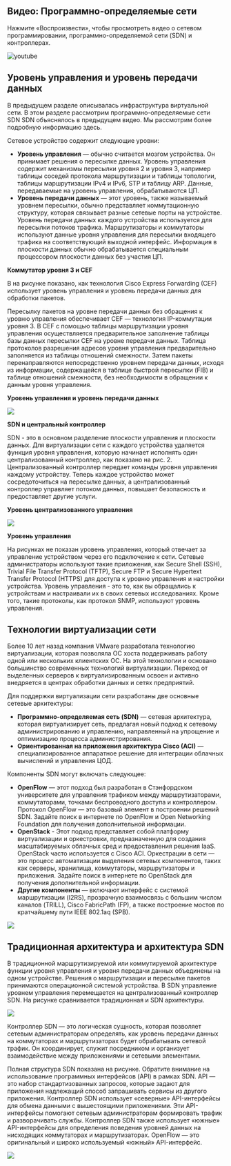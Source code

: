 <!-- 13.4.1 -->
## Видео: Программно-определяемые сети

Нажмите «Воспроизвести», чтобы просмотреть видео о сетевом программировании, программно-определяемой сети (SDN) и контроллерах.

![youtube](https://www.youtube.com/watch?v=_ivjNF93RcE)

<!-- 13.4.2 -->
## Уровень управления и уровень передачи данных

В предыдущем разделе описывалась инфраструктура виртуальной сети. В этом разделе рассмотрим программно-определяемые сети SDN SDN объяснялось в предыдущем видео. Мы рассмотрим более подробную информацию здесь.

Сетевое устройство содержит следующие уровни:

* **Уровень управления**  — обычно считается мозгом устройства. Он принимает решения о пересылке данных. Уровень управления содержит механизмы пересылки уровня 2 и уровня 3, например таблицы соседей протокола маршрутизации и таблицы топологии, таблицы маршрутизации IPv4 и IPv6, STP и таблицу ARP. Данные, передаваемые на уровень управления, обрабатываются ЦП.
* **Уровень передачи данных**  — этот уровень, также называемый уровнем пересылки, обычно представляет коммутационную структуру, которая связывает разные сетевые порты на устройстве. Уровень передачи данных каждого устройства используется для пересылки потоков трафика. Маршрутизаторы и коммутаторы используют данные уровня управления для пересылки входящего трафика на соответствующий выходной интерфейс. Информация в плоскости данных обычно обрабатывается специальным процессором плоскости данных без участия ЦП.

**Коммутатор уровня 3 и CEF**

В на рисунке показано, как технология Cisco Express Forwarding (CEF) использует уровень управления и уровень передачи данных для обработки пакетов.

Пересылку пакетов на уровне передачи данных без обращения к уровню управления обеспечивает CEF — технология IP-коммутации уровня 3. В CEF с помощью таблицы маршрутизации уровня управления осуществляется предварительное заполнение таблицы базы данных пересылки CEF на уровне передачи данных. Таблица протоколов разрешения адресов уровня управления предварительно заполняется из таблицы отношений смежности. Затем пакеты перенаправляются непосредственно уровнем передачи данных, исходя из информации, содержащейся в таблице быстрой пересылки (FIB) и таблице отношений смежности, без необходимости в обращении к данным уровня управления.

**Уровень управления и уровень передачи данных**

![](./assets/13.4.2-1.png)
<!-- /courses/ensa-dl/ae8eb398-34fd-11eb-ba19-f1886492e0e4/aeb686e0-34fd-11eb-ba19-f1886492e0e4/assets/c715bb00-1c46-11ea-af56-e368b99e9723.svg -->

**SDN и центральный контроллер**

SDN - это в основном разделение плоскости управления и плоскости данных. Для виртуализации сети с каждого устройства удаляется функция уровня управления, которую начинает исполнять один централизованный контроллер, как показано на рис. 2. Централизованный контроллер передает команды уровня управления каждому устройству. Теперь каждое устройство может сосредоточиться на пересылке данных, а централизованный контроллер управляет потоком данных, повышает безопасность и предоставляет другие услуги.

**Уровень централизованного управления**

![](./assets/13.4.2-2.png)
<!-- /courses/ensa-dl/ae8eb398-34fd-11eb-ba19-f1886492e0e4/aeb686e0-34fd-11eb-ba19-f1886492e0e4/assets/c7160922-1c46-11ea-af56-e368b99e9723.svg -->

**Уровень управления**

На рисунках не показан уровень управления, который отвечает за управление устройством через его подключение к сети. Сетевые администраторы используют такие приложения, как Secure Shell (SSH), Trivial File Transfer Protocol (TFTP), Secure FTP и Secure Hypertext Transfer Protocol (HTTPS) для доступа к уровню управления и настройки устройства. Уровень управления - это то, как вы обращались к устройствам и настраивали их в своих сетевых исследованиях. Кроме того, такие протоколы, как протокол SNMP, используют уровень управления.

<!-- 13.4.3 -->
## Технологии виртуализации сети

Более 10 лет назад компания VMware разработала технологию виртуализации, которая позволяла ОС хоста поддерживать работу одной или нескольких клиентских ОС. На этой технологии и основано большинство современных технологий виртуализации. Переход от выделенных серверов к виртуализированным освоен и активно внедряется в центрах обработки данных и сетях предприятий.

Для поддержки виртуализации сети разработаны две основные сетевые архитектуры:

* **Программно-определяемая сеть (SDN)** — сетевая архитектура, которая виртуализирует сеть, предлагая новый подход к сетевому администрированию и управлению, направленный на упрощение и оптимизацию процесса администрирования.
* **Ориентированная на приложения архитектура Cisco (ACI)**  — специализированное аппаратное решение для интеграции облачных вычислений и управления ЦОД.

Компоненты SDN могут включать следующее:

* **OpenFlow**  — этот подход был разработан в Стэнфордском университете для управления трафиком между маршрутизаторами, коммутаторами, точками беспроводного доступа и контроллером. Протокол OpenFlow — это базовый элемент в построении решений SDN. Задайте поиск в интернете по OpenFlow и Open Networking Foundation для получения дополнительной информации.
* **OpenStack** - Этот подход представляет собой платформу виртуализации и оркестровки, предназначенную для создания масштабируемых облачных сред и предоставления решения IaaS. OpenStack часто используется с Cisco ACI. Оркестрации в сети — это процесс автоматизации выделения сетевых компонентов, таких как серверы, хранилища, коммутаторы, маршрутизаторы и приложения. Задайте поиск в интернете по OpenStack для получения дополнительной информации.
* **Другие компоненты**  — включают интерфейс с системой маршрутизации (I2RS), прозрачную взаимосвязь с большим числом каналов (TRILL), Cisco FabricPath (FP), а также построение мостов по кратчайшему пути IEEE 802.1aq (SPB).

![](./assets/13.4.3.png)
<!-- /courses/ensa-dl/ae8eb398-34fd-11eb-ba19-f1886492e0e4/aeb686e0-34fd-11eb-ba19-f1886492e0e4/assets/c7167e54-1c46-11ea-af56-e368b99e9723.svg -->

<!-- 13.4.4 -->
## Традиционная архитектура и архитектура SDN

В традиционной маршрутизируемой или коммутируемой архитектуре функции уровня управления и уровня передачи данных объединены на одном устройстве. Решения о маршрутизации и пересылке пакетов принимаются операционной системой устройства. В SDN управление уровнем управления перемещается на централизованный контроллер SDN. На рисунке сравнивается традиционная и SDN архитектуры.

![](./assets/13.4.4-1.png)
<!-- /courses/ensa-dl/ae8eb398-34fd-11eb-ba19-f1886492e0e4/aeb686e0-34fd-11eb-ba19-f1886492e0e4/assets/c716f381-1c46-11ea-af56-e368b99e9723.svg -->

Контроллер SDN — это логическая сущность, которая позволяет сетевым администраторам определять, как уровень передачи данных на коммутаторах и маршрутизаторах будет обрабатывать сетевой трафик. Он координирует, служит посредником и организует взаимодействие между приложениями и сетевыми элементами.

Полная структура SDN показана на рисунке. Обратите внимание на использование программных интерфейсов (API) в рамках SDN. API — это набор стандартизованных запросов, которые задают для приложения надлежащий способ запрашивать сервисы из другого приложения. Контроллер SDN использует «северные» API-интерфейсы для обмена данными с вышестоящими приложениями. Эти API-интерфейсы помогают сетевым администраторам формировать трафик и разворачивать службы. Контроллер SDN также использует «южные» API-интерфейсы для определения поведения уровней данных на нисходящих коммутаторах и маршрутизаторах. OpenFlow — это оригинальный и широко используемый «южный» API-интерфейс.

![](./assets/13.4.4-2.png)
<!-- /courses/ensa-dl/ae8eb398-34fd-11eb-ba19-f1886492e0e4/aeb686e0-34fd-11eb-ba19-f1886492e0e4/assets/c717b6d0-1c46-11ea-af56-e368b99e9723.svg -->

<!-- 13.4.5 -->
<!-- quiz -->


